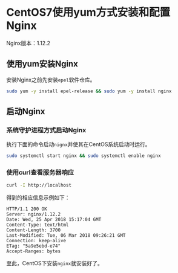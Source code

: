 # CentOS7使用yum方式安装和配置Nginx

Nginx版本：1.12.2

## 使用yum安装Nginx

安装Nginx之前先安装`epel`软件仓库。

```bash
sudo yum -y install epel-release && sudo yum -y install nginx
```

## 启动Nginx

### 系统守护进程方式启动Nginx

执行下面的命令启动`nignx`并使其在CentOS系统启动时运行。

```bash
sudo systemctl start nginx && sudo systemctl enable nginx
```

### 使用curl查看服务器响应

```bash
curl -I http://localhost
```

得到的相应信息示例如下：

```text
HTTP/1.1 200 OK
Server: nginx/1.12.2
Date: Wed, 25 Apr 2018 15:17:04 GMT
Content-Type: text/html
Content-Length: 3700
Last-Modified: Tue, 06 Mar 2018 09:26:21 GMT
Connection: keep-alive
ETag: "5a9e5ebd-e74"
Accept-Ranges: bytes
```

至此，CentOS下安装`nginx`就安装好了。
